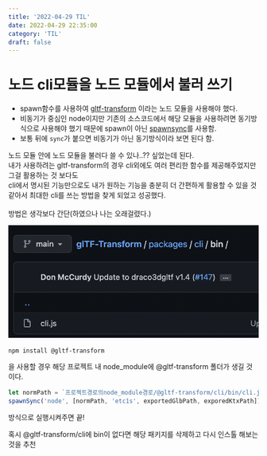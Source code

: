 ```yaml
---
title: '2022-04-29 TIL'
date: 2022-04-29 22:35:00
category: 'TIL'
draft: false
---
```


# 노드 cli모듈을 노드 모듈에서 불러 쓰기

- spawn함수를 사용하여 [gltf-transform](https://github.com/donmccurdy/glTF-Transform) 이라는 노드 모듈을 사용해야 했다.
- 비동기가 중심인 node이지만 기존의 소스코드에서 해당 모듈을 사용하려면 동기방식으로 사용해야 했기 때문에 spawn이 아닌 [spawnsync](https://nodejs.org/api/child_process.html)를 사용함.
- 보통 뒤에 `sync`가 붙으면 비동기가 아닌 동기방식이라 보면 된다 함.

노드 모듈 안에 노드 모듈을 불러다 쓸 수 있나..?? 싶었는데 된다. </br>
내가 사용하려는 gltf-transform의 경우 cli외에도 여러 편리한 함수를 제공해주었지만 그걸 활용하는 것 보다도 </br>
cli에서 명시된 기능만으로도 내가 원하는 기능을 충분히 더 간편하게 활용할 수 있을 것 같아서 최대한 cli를 쓰는 방법을 찾게 되었고 성공했다.
</br></br>
방법은 생각보다 간단(하였으나 나는 오래걸렸다.)</br>

![sharp 에러](../../img/gltf-transform-bin.png)

```
npm install @gltf-transform
```

을 사용할 경우 해당 프로젝트 내 node_module에 @gltf-transform 폴더가 생길 것이다.

```javascript
let normPath = `프로젝트경로의node_module경로/@gltf-transform/cli/bin/cli.js`
spawnSync('node', [normPath, 'etc1s', exportedGlbPath, exporedKtxPath])
```

방식으로 실행시켜주면 끝!

혹시 @gltf-transform/cli에 bin이 없다면 해당 패키지를 삭제하고 다시 인스톨 해보는 것을 추천

